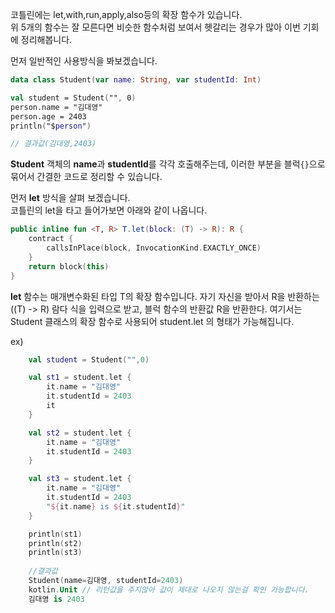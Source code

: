 코틀린에는 let,with,run,apply,also등의 확장 함수가 있습니다.<br>
위 5개의 함수는 잘 모른다면 비슷한 함수처럼 보여서 헷갈리는 경우가 많아 이번 기회에 정리해봅니다.

먼저 일반적인 사용방식을 봐보겠습니다.

```kotlin
data class Student(var name: String, var studentId: Int)

val student = Student("", 0)
person.name = "김대영"
person.age = 2403
println("$person")

// 결과값(김대영,2403) 
```
**Student** 객체의 **name**과 **studentId**를 각각 호출해주는데, 이러한 부분을 블럭``{}``으로 묶어서 간결한 코드로 정리할 수 있습니다.



먼저 **let** 방식을 살펴 보겠습니다.<br>
코틀린의 let을 타고 들어가보면 아래와 같이 나옵니다.
```kotlin
public inline fun <T, R> T.let(block: (T) -> R): R {
    contract {
        callsInPlace(block, InvocationKind.EXACTLY_ONCE)
    }
    return block(this)
}
```
**let** 함수는 매개변수화된 타입 T의 확장 함수입니다. 자기 자신을 받아서 R을 반환하는((T) -> R) 람다 식을 입력으로 받고, 블럭 함수의 반환값 R을 반환한다. 여기서는 Student 클래스의 확장 함수로 사용되어 student.let 의 형태가 가능해집니다.

ex)
```kotlin
    val student = Student("",0)

    val st1 = student.let {
        it.name = "김대영"
        it.studentId = 2403
        it
    }

    val st2 = student.let {
        it.name = "김대영"
        it.studentId = 2403
    }

    val st3 = student.let {
        it.name = "김대영"
        it.studentId = 2403
        "${it.name} is ${it.studentId}"
    }

    println(st1)
    println(st2)
    println(st3)
    
    //결과값
    Student(name=김대영, studentId=2403)
    kotlin.Unit // 리턴값을 주지않아 값이 제대로 나오지 않는걸 확인 가능합니다.
    김대영 is 2403

```
